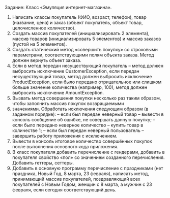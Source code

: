 Задание: Класс «Эмуляция интернет-магазина».
1. Написать классы покупатель (ФИО, возраст, телефон), товар (название, цена) и
заказ (объект покупатель, объект товар, целочисленное количество).
2. Создать массив покупателей (инициализировать 2 элемента), массив товаров
(инициализировать 5 элементов) и массив заказов (пустой на 5 элементов).
3. Создать статический метод «совершить покупку» со строковыми параметрами,
соответствующими полям объекта заказа. Метод должен вернуть объект заказа.
4. Если в метод передан несуществующий покупатель – метод должен выбросить
исключение CustomerException, если передан несуществующий товар, метод
должен выбросить исключение ProductException, если было передано отрицательное или слишком больше значение 
количества (например, 100), метод
   должен выбросить исключение AmountException.
5. Вызвать метод совершения покупки несколько раз таким образом, чтобы заполнить массив покупок возвращаемыми 
6. значениями. Обработать исключения следующим образом (в заданном порядке):
   – если был передан неверный товар – вывести в консоль сообщение об ошибке, не совершать данную покупку;
   – если было передано неверное количество – купить товар в количестве 1;
   – если был передан неверный пользователь – завершить работу приложения
   с исключением.
6. Вывести в консоль итоговое количество совершённых покупок после выполнения основного кода приложения.
7. В класс покупателя добавить перечисление с гендерами, добавить в покупателя свойство «пол» со значением 
созданного перечисления. Добавить геттеры, сеттеры.
8. Добавить в основную программу перечисление с праздниками (нет праздника, Новый Год, 8 марта, 23 февраля), 
написать метод, принимающий массив покупателей, поздравляющий всех покупателей с Новым Годом, женщин с 8 марта, 
а мужчин с 23 февраля, если сегодня соответствующий день.